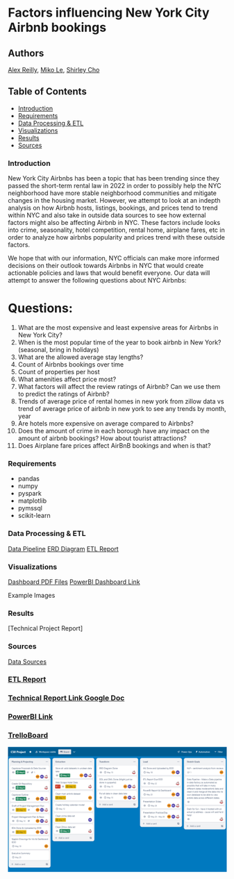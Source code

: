 # Factors influencing New York City Airbnb bookings 
## Authors
[Alex Reilly](https://github.com/reilly-alex), [Miko Le](https://github.com/miko-le), [Shirley Cho](https://github.com/snowwly)

## Table of Contents
- [Introduction](#introduction)
- [Requirements](#requirements)
- [Data Processing & ETL](#data-processing--etl)
- [Visualizations](#visualizations)
- [Results](#results)
- [Sources](#sources)

### Introduction

New York City Airbnbs has been a topic that has been trending since they passed the short-term rental law in 2022 in order to possibly help the NYC neighborhood have more stable neighborhood communities and mitigate changes in the housing market. However, we attempt to look at an indepth analysis on how Airbnb hosts, listings, bookings, and prices tend to trend within NYC and also take in outside data sources to see how external factors might also be affecting Airbnb in NYC. These factors include looks into crime, seasonality, hotel competition, rental home, airplane fares, etc in order to analyze how airbnbs popularity and prices trend with these outside factors. 

We hope that with our information, NYC officials can make more informed decisions on their outlook towards Airbnbs in NYC that would create actionable policies and laws that would benefit everyone. Our data will attempt to answer the following questions about NYC Airbnbs:

# Questions:
1. What are the most expensive and least expensive areas for Airbnbs in New York City? 
2. When is the most popular time of the year to book airbnb in New York? (seasonal, bring in holidays)
3. What are the allowed average stay lengths?
4. Count of Airbnbs bookings over time
5. Count of properties per host
6. What amenities affect price most?
7. What factors will affect the review ratings of Airbnb? Can we use them to predict the ratings of Airbnb?
8. Trends of average price of rental homes in new york from zillow data vs trend of average price of airbnb in new york to see any trends by month, year
9. Are hotels more expensive on average compared to Airbnbs?
10. Does the amount of crime in each borough have any impact on the amount of airbnb bookings? How about tourist attractions? 
11. Does Airplane fare prices affect AirBnB bookings and when is that?


### Requirements
- pandas
- numpy
- pyspark
- matplotlib
- pymssql
- scikit-learn

### Data Processing & ETL

[Data Pipeline](https://github.com/snowwly/DataCapstone_Group3/blob/main/Project_Specifications/DataPlatform.pdf)
[ERD Diagram](https://github.com/snowwly/DataCapstone_Group3/blob/main/Project_Specifications/ERD.pdf)
[ETL Report](https://github.com/snowwly/DataCapstone_Group3/blob/main/Project_Specifications/ETLReport.pdf)

### Visualizations

[Dashboard PDF Files](https://github.com/snowwly/DataCapstone_Group3/blob/main/Project_Specifications/Dashboard.pdf)
[PowerBI Dashboard Link](https://app.powerbi.com/groups/9cd692c1-cde9-402d-8d1f-884c5c68117f/list)

Example Images


### Results
[Technical Project Report]

### Sources
[Data Sources](https://github.com/snowwly/DataCapstone_Group3/blob/main/Project_Specifications/Data_Sources.pdf)


### [ETL Report](https://docs.google.com/document/d/1wLTfLtaF73sNXPi72_MRLooo1Bg13ZsnOUQh6zyGk7o/edit?usp=sharing)

### [Technical Report Link Google Doc](https://docs.google.com/document/d/1y7YFrRklCgvQ6yxS6yh_YgjZ78IkcmyB7-Mi1B-KjRk/edit)

### [PowerBI Link](https://app.powerbi.com/groups/9cd692c1-cde9-402d-8d1f-884c5c68117f/list)

### [TrelloBoard](./Project_Specifications/TrelloBoardGroup3.png)
![TrelloBoard](./Project_Specifications/TrelloBoardGroup3.png)



